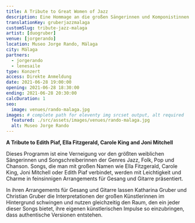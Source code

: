```yaml
---
title: A Tribute to Great Women of Jazz
description: Eine Hommage an die großen Sängerinnen und Komponistinnen des Jazz, Folk, Pop und Chanson. Konzert in Málaga
translationKey: gruberjazzmalaga
customSlug: tribute-jazz-malaga
artist: [duogruber]
venue: [jorgerando]
location: Museo Jorge Rando, Málaga
city: Málaga
partners:
  - jorgerando
  - lenesaile
type: Konzert
access: Direkte Anmeldung
date: 2021-06-28 19:00:00
opening: 2021-06-28 18:30:00
ending: 2021-06-28 20:30:00
calcDuration: 1
seo:
  image: venues/rando-malaga.jpg
images: # complete path for eleventy img srcset output, alt required
  featured: ./src/assets/images/venues/rando-malaga.jpg
  alt: Museo Jorge Rando
---
```


**A Tribute to Edith Piaf, Ella Fitzgerald, Carole King and Joni Mitchell**

Dieses Programm ist eine Verneigung vor den größten weiblichen Sängerinnen und Songschreiberinnen der Genres Jazz, Folk, Pop und Chanson. Songs, die man mit großen Namen wie Ella Fitzgerald, Carole King, Joni Mitchell oder Edith Piaf verbindet, werden mit Leichtigkeit und Charme in feinsinnigen Arrangements für Gesang und Gitarre präsentiert.

In ihren Arrangements für Gesang und Gitarre lassen Katharina Gruber und Christian Gruber die Interpretationen der großen Künstlerinnen im Hintergrund schwingen und nutzen gleichzeitig den Raum, den ein jeder dieser Songs bietet, ihre eigenen künstlerischen Impulse so einzubringen, dass authentische Versionen entstehen.
